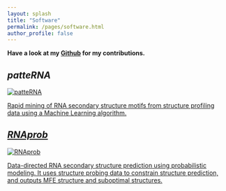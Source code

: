 ```yaml
---
layout: splash
title: "Software"
permalink: /pages/software.html
author_profile: false
---
```


**Have a look at my [<i class="fab fa-github" aria-hidden="true"></i> Github](https://github.com/MirkoLedda) for my <i class="fa fa-code" aria-hidden="true"></i> contributions.**

## *patteRNA*
<a href="https://github.com/AviranLab/patteRNA">
  <img src="{{ site.url }}{{ site.baseurl }}/assets/images/software/patteRNA.png" alt="patteRNA">

Rapid mining of RNA secondary structure motifs from structure profiling data using a Machine Learning algorithm.

## *RNAprob*
<a href="https://github.com/AviranLab/RNAprob">
  <img src="{{ site.url }}{{ site.baseurl }}/assets/images/software/RNAprob.png" alt="RNAprob">

Data-directed RNA secondary structure prediction using probabilistic modeling. It uses structure probing data to constrain structure prediction, and outputs MFE structure and suboptimal structures.
